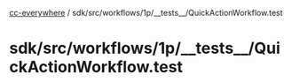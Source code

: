 [cc-everywhere](../../../../../../index.md) / sdk/src/workflows/1p/\_\_tests\_\_/QuickActionWorkflow.test

# sdk/src/workflows/1p/\_\_tests\_\_/QuickActionWorkflow.test
